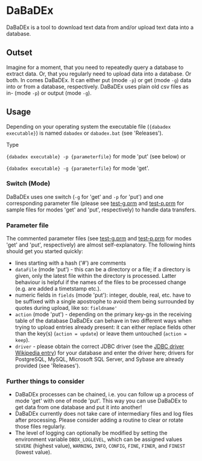 # DaBaDEx

DaBaDEx is a tool to download text data from and/or upload text data into a database.

## Outset

Imagine for a moment, that you need to repeatedly query a database to extract data. Or, that you regularly need to upload data into a database. Or both. In comes DaBaDEx. It can either put (mode `-p`) or get (mode `-g`) data into or from a database, respectively. DaBaDEx uses plain old csv files as in- (mode `-p`) or output (mode `-g`).

## Usage

Depending on your operating system the executable file (`{dabadex executable}`) is named `dabadex` or `dabadex.bat` (see 'Releases').

Type

`{dabadex executable} -p {parameterfile}` for mode 'put' (see below) or

`{dabadex executable} -g {parameterfile}` for mode 'get'.

### Switch (Mode)

DaBaDEx uses one switch (`-g` for 'get' and `-p` for 'put') and one corresponding parameter file (please see [test-g.prm](parameters/test-g.prm) and [test-p.prm](parameters/test-p.prm) for sample files for modes 'get' and 'put', respectively) to handle data transfers. 

### Parameter file

The commented parameter files (see [test-g.prm](parameters/test-g.prm) and [test-p.prm](parameters/test-p.prm) for modes 'get' and 'put', respectively) are almost self-explanatory. The following hints should get you started quickly:

  * lines starting with a hash ('#') are comments
  * `dataFile` (mode 'put') - this can be a directory or a file; if a directory is given, only the latest file within the directory is processed. Latter behaviour is helpful if the names of the files to be processed change (e.g. are added a timetstamp etc.).
  * numeric fields in `fields` (mode 'put'): integer, double, real, etc. have to be suffixed with a single apostrophe to avoid them being surrounded by quotes during upload, like so: `fieldname'`
  * `action` (mode 'put') - depending on the primary key-gs in the receiving table of the database DaBaDEx can behave in two different ways when trying to upload entries already present: it can either replace fields other than the key(s) (`action = update`) or leave them untouched (`action = keep`).
  * `driver` - please obtain the correct JDBC driver (see the [JDBC driver Wikipedia entry](https://en.wikipedia.org/wiki/JDBC_driver)) for your database and enter the driver here; drivers for PostgreSQL, MySQL, Microsoft SQL Server, and Sybase are already provided (see 'Releases').  
  
### Further things to consider

  * DaBaDEx processes can be chained, i.e. you can follow up a process of mode 'get' with one of mode 'put'. This way you can use DaBaDEx to get data from one database and put it into another!
  * DaBaDEx currently does not take care of intermediary files and log files after processing. Please consider adding a routine to clear or rotate those files regularly. 
  * The level of logging can optionally be modified by setting the environment variable `DBDX_LOGLEVEL`, which can be assigned values `SEVERE` (highest value), `WARNING`, `INFO`, `CONFIG`, `FINE`, `FINER`, and `FINEST` (lowest value).
